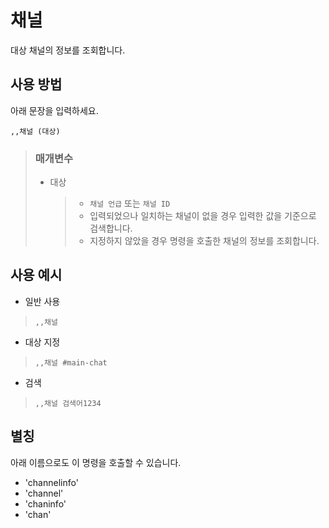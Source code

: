 # 채널
대상 채널의 정보를 조회합니다.

## 사용 방법
아래 문장을 입력하세요.
```
,,채널 (대상)
```

> ### 매개변수
> * 대상
>   > * `채널 언급` 또는 `채널 ID`
>   > * 입력되었으나 일치하는 채널이 없을 경우 입력한 값을 기준으로 검색합니다.
>   > * 지정하지 않았을 경우 명령을 호출한 채널의 정보를 조회합니다.

## 사용 예시
* 일반 사용
> `,,채널`

* 대상 지정
> `,,채널 #main-chat`

* 검색
> `,,채널 검색어1234`

## 별칭
아래 이름으로도 이 명령을 호출할 수 있습니다.

* 'channelinfo'
* 'channel'
* 'chaninfo'
* 'chan'